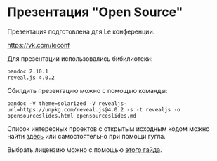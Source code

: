 # Презентация "Open Source"

Презентация подготовлена для Le конференции.

https://vk.com/leconf

Для презентации использовались бибилиотеки:

```
pandoc 2.10.1
reveal.js 4.0.2
```

Сбилдить презентацию можно с помощью команды:

```
pandoc -V theme=solarized -V revealjs-url=https://unpkg.com/reveal.js@4.0.2 -s -t revealjs -o opensourceslides.html opensourceslides.md
```

Список интересных проектов с открытым исходным кодом можно найти [здесь](https://github.com/pukhlyakova/openSourcePresentation/blob/master/open_source_list.md)
 или самостоятельно при помощи гугла.

Выбрать лицензию можно с помощью [этого гайда](https://choosealicense.com/).